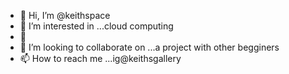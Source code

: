 - 👋 Hi, I’m @keithspace
- 👀 I’m interested in ...cloud computing
- 🌱 
- 💞️ I’m looking to collaborate on ...a project with other begginers
- 📫 How to reach me ...ig@keithsgallery

<!---
keithspace/keithspace is a ✨ special ✨ repository because its `README.md` (this file) appears on your GitHub profile.
You can click the Preview link to take a look at your changes.
--->
